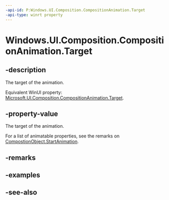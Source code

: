 ```yaml
---
-api-id: P:Windows.UI.Composition.CompositionAnimation.Target
-api-type: winrt property
---
```


<!-- Property syntax
public string Target { get;  set; }
-->

# Windows.UI.Composition.CompositionAnimation.Target

## -description
The target of the animation.

Equivalent WinUI property: [Microsoft.UI.Composition.CompositionAnimation.Target](/windows/winui/api/microsoft.ui.composition.compositionanimation.target).

## -property-value
The target of the animation.

For a list of animatable properties, see the remarks on [CompostionObject.StartAnimation](compositionobject_startanimation_709050842.md).

## -remarks

## -examples

## -see-also
